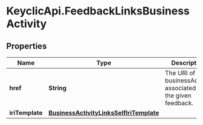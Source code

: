 # KeyclicApi.FeedbackLinksBusinessActivity

## Properties
Name | Type | Description | Notes
------------ | ------------- | ------------- | -------------
**href** | **String** | The URI of the businessActivity associated to the given feedback. | [optional] 
**iriTemplate** | [**BusinessActivityLinksSelfIriTemplate**](BusinessActivityLinksSelfIriTemplate.md) |  | [optional] 


